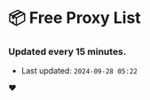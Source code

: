 # :package: Free Proxy List
### Updated every 15 minutes.

- Last updated: `2024-09-28 05:22`

:heart:
